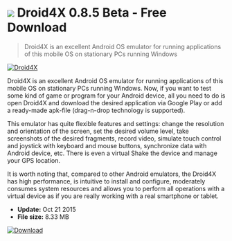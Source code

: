 # ![](https://cdn.softexe.net/static/icon/6/droid4x-2099.png) Droid4X 0.8.5 Beta - Free Download

> Droid4X is an excellent Android OS emulator for running applications of this mobile OS on stationary PCs running Windows

[![Droid4X](https://gallery.dpcdn.pl/imgc/Tools/62864/g_-_420x350_1.5_-_x20151021223525_0.png)](https://softexe.net/win/system/emulators/droid4x:bRaa.html)

Droid4X is an excellent Android OS emulator for running applications of this mobile OS on stationary PCs running Windows. Now, if you want to test some kind of game or program for your Android device, all you need to do is open Droid4X and download the desired application via Google Play or add a ready-made apk-file (drag-n-drop technology is supported).

This emulator has quite flexible features and settings: change the resolution and orientation of the screen, set the desired volume level, take screenshots of the desired fragments, record video, simulate touch control and joystick with keyboard and mouse buttons, synchronize data with Android device, etc. There is even a virtual Shake the device and manage your GPS location.

It is worth noting that, compared to other Android emulators, the Droid4X has high performance, is intuitive to install and configure, moderately consumes system resources and allows you to perform all operations with a virtual device as if you are really working with a real smartphone or tablet.


- **Update:** Oct 21 2015
- **File size:** 8.33 MB

[![Download](https://cdn.softexe.net/static/img/download.png)](https://softexe.net/win/system/emulators/droid4x:bRaa.html)

